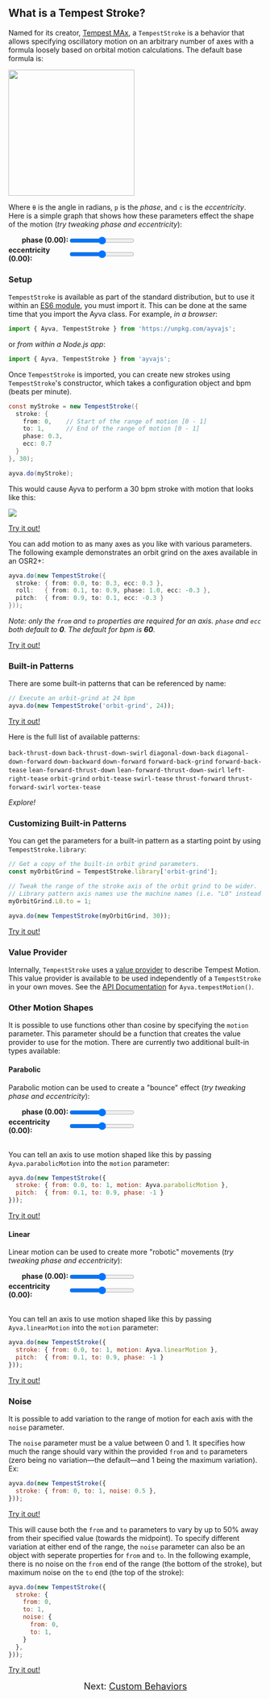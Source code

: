 ## What is a Tempest Stroke?

Named for its creator, <a href="https://www.patreon.com/tempestvr" target="_blank">Tempest MAx</a>, a ```TempestStroke``` is a behavior that allows specifying oscillatory motion on an arbitrary number of axes with a formula loosely based on orbital motion calculations. The default base formula is:

<img style="width:250px" src="./images/tempest-motion.png">

Where ```θ``` is the angle in radians, ```p``` is the _phase_, and ```c``` is the _eccentricity_. Here is a simple graph that shows how these parameters effect the shape of the motion (_try tweaking phase and eccentricity_):

<canvas style="margin-top:20px" width=450 height=100 id="tempest-motion-graph"></canvas>
<div style="display: grid; grid-template-columns: 1fr 1fr; max-width: 50%">
  <b style="justify-self: end">phase (<span id="phase-value">0.00</span>):</b> 
  <input 
    id="phase" 
    type="range" 
    min="-1000" 
    max = "1000" 
    value=0 
    oninput="updateTempestGraph(event)">
  <b style="justify-self: end">eccentricity (<span id="ecc-value">0.00</span>):</b> 
  <input 
    id="ecc" 
    type="range" 
    min="-1000" 
    max = "1000" 
    value=0 
    oninput="updateTempestGraph(event)">
</div>

<script>
  function plot (selector, fn, range) {
    const canvas = document.querySelector(selector);
    const context = canvas.getContext('2d');
    const { width, height } = canvas;

    const widthScale = (width / (range[1] - range[0]));
    const heightScale = ((height - 12) / (range[3] - range[2]));
    let first = true;

    context.lineCap = 'round';
    context.clearRect(0, 0, canvas.width, canvas.height);
    context.beginPath();

    for (let x = 0; x < width; x++) {
      const xFnVal = (x / widthScale) - range[0];
      let yGVal = (fn(xFnVal) - range[2]) * heightScale;
      
      yGVal = height - 6 - yGVal;
      
      if (first) {
        context.moveTo(x, yGVal);
        first = false;
      }
      else {
        context.lineTo(x, yGVal);
      }
    }

    context.strokeStyle = "black";
    context.lineWidth = 2;
    context.stroke(); 
  }

  function updateTempestGraph (event) {
    let phase = document.querySelector('#phase').value / 250;
    let ecc = document.querySelector('#ecc').value / 1000;

    document.querySelector('#phase-value').textContent = phase.toFixed(2);
    document.querySelector('#ecc-value').textContent = ecc.toFixed(2);

    const fn = (x) => -Math.cos(x + (Math.PI * phase)/2 + ecc * Math.sin(x + (Math.PI * phase)/2));

    plot('#tempest-motion-graph', fn, [0, Math.PI * 2, -1, 1]);
  }

  plot('#tempest-motion-graph', (x) => -Math.cos(x), [0, Math.PI * 2, -1, 1]);
</script>

### Setup

```TempestStroke``` is available as part of the standard distribution, but to use it within an <a href="https://developer.mozilla.org/en-US/docs/Web/JavaScript/Guide/Modules" target="_blank">ES6 module</a>, you must import it. This can be done at the same time that you import the Ayva class. For example, _in a browser_:

```javascript
import { Ayva, TempestStroke } from 'https://unpkg.com/ayvajs';
```
or _from within a Node.js app_:
```javascript
import { Ayva, TempestStroke } from 'ayvajs';
```

Once ```TempestStroke``` is imported, you can create new strokes using ```TempestStroke```'s constructor, which takes a configuration object and bpm (beats per minute).

```java
const myStroke = new TempestStroke({
  stroke: {
    from: 0,    // Start of the range of motion [0 - 1]
    to: 1,      // End of the range of motion [0 - 1]
    phase: 0.3,
    ecc: 0.7
  }
}, 30);

ayva.do(myStroke);
```

This would cause Ayva to perform a 30 bpm stroke with motion that looks like this:

<img style="max-width: 50%" src="./images/tempest-motion-example.png">

<a href="./tutorial-examples/tempest-stroke-example-1.html" target="_blank">Try it out!</a>

You can add motion to as many axes as you like with various parameters. The following example demonstrates an orbit grind on the axes available in an OSR2+:

```java
ayva.do(new TempestStroke({
  stroke: { from: 0.0, to: 0.3, ecc: 0.3 },
  roll:   { from: 0.1, to: 0.9, phase: 1.0, ecc: -0.3 },
  pitch:  { from: 0.9, to: 0.1, ecc: -0.3 }
}));
```

_Note: only the ```from``` and ```to``` properties are required for an axis. ```phase``` and ```ecc``` both default to __0__. The default for bpm is __60__._

<a href="./tutorial-examples/tempest-stroke-example-2.html" target="_blank">Try it out!</a>

### Built-in Patterns

There are some built-in patterns that can be referenced by name:

```javascript
// Execute an orbit-grind at 24 bpm
ayva.do(new TempestStroke('orbit-grind', 24));
```

<a href="./tutorial-examples/tempest-stroke-example-3.html" target="_blank">Try it out!</a>

Here is the full list of available patterns:

```back-thrust-down```
```back-thrust-down-swirl```
```diagonal-down-back```
```diagonal-down-forward```
```down-backward```
```down-forward```
```forward-back-grind```
```forward-back-tease```
```lean-forward-thrust-down```
```lean-forward-thrust-down-swirl```
```left-right-tease```
```orbit-grind```
```orbit-tease```
```swirl-tease```
```thrust-forward```
```thrust-forward-swirl```
```vortex-tease```

_Explore!_

### Customizing Built-in Patterns

You can get the parameters for a built-in pattern as a starting point by using ```TempestStroke.library```:

```javascript
// Get a copy of the built-in orbit grind parameters.
const myOrbitGrind = TempestStroke.library['orbit-grind'];

// Tweak the range of the stroke axis of the orbit grind to be wider.
// Library pattern axis names use the machine names (i.e. "L0" instead of "stroke")
myOrbitGrind.L0.to = 1;

ayva.do(new TempestStroke(myOrbitGrind, 30));
```

<a href="./tutorial-examples/tempest-stroke-example-4.html" target="_blank">Try it out!</a>

### Value Provider

Internally, ```TempestStroke``` uses a <a href="./tutorial-motion-api-value-providers.html" target="_blank">value provider</a> to describe Tempest Motion. This value provider is available to be used independently of a ```TempestStroke``` in your own moves. See the <a href="./Ayva.html#.tempestMotion" target="_blank">API Documentation</a> for ```Ayva.tempestMotion()```.

<h3 id="other-motion-shapes">Other Motion Shapes</h3>

It is possible to use functions other than cosine by specifying the ```motion``` parameter. This parameter should be a function that creates the value provider to use for the motion. There are currently two additional built-in types available:

#### Parabolic

Parabolic motion can be used to create a "bounce" effect (_try tweaking phase and eccentricity_):

<canvas style="margin-top:20px" width=450 height=100 id="parabolic-motion-graph"></canvas>
<div style="display: grid; grid-template-columns: 1fr 1fr; max-width: 50%">
  <b style="justify-self: end">phase (<span id="parabolic-phase-value">0.00</span>):</b> 
  <input 
    id="parabolic-phase" 
    type="range" 
    min="-1000" 
    max = "1000" 
    value=0 
    oninput="updateParabolicGraph(event)">
  <b style="justify-self: end">eccentricity (<span id="parabolic-ecc-value">0.00</span>):</b> 
  <input 
    id="parabolic-ecc" 
    type="range" 
    min="-1000" 
    max = "1000" 
    value=0 
    oninput="updateParabolicGraph(event)">
</div>

<script>
  const mod = (a, b) => ((a % b) + b) % b;

  function updateParabolicGraph (event) {
    const { PI, sin } = Math;
    let phase = document.querySelector('#parabolic-phase').value / 250;
    let ecc = document.querySelector('#parabolic-ecc').value / 1000;

    document.querySelector('#parabolic-phase-value').textContent = phase.toFixed(2);
    document.querySelector('#parabolic-ecc-value').textContent = ecc.toFixed(2);

    const fn = (x) => {
      const angle = x + (PI * phase / 2);
      const a = (mod(angle, (2 * PI)) / PI) - 1 + (ecc / PI) * sin(angle);

      return 1 - (a * a);
    }

    plot('#parabolic-motion-graph', fn, [0, Math.PI * 2, 0, 1]);
  }

  plot('#parabolic-motion-graph', (x) => 1-((mod(x, (2 * Math.PI)) / Math.PI) - 1)**2, [0, Math.PI * 2, 0, 1]);
</script>
<br/>  

You can tell an axis to use motion shaped like this by passing ```Ayva.parabolicMotion``` into the ```motion``` parameter:

```javascript
ayva.do(new TempestStroke({
  stroke: { from: 0.0, to: 1, motion: Ayva.parabolicMotion },
  pitch:  { from: 0.1, to: 0.9, phase: -1 }
}));
```

<a href="./tutorial-examples/tempest-stroke-example-5.html" target="_blank">Try it out!</a>
<br/>  
  

#### Linear

Linear motion can be used to create more "robotic" movements (_try tweaking phase and eccentricity_):

<canvas style="margin-top:20px" width=450 height=100 id="linear-motion-graph"></canvas>
<div style="display: grid; grid-template-columns: 1fr 1fr; max-width: 50%">
  <b style="justify-self: end">phase (<span id="linear-phase-value">0.00</span>):</b> 
  <input 
    id="linear-phase" 
    type="range" 
    min="-1000" 
    max = "1000" 
    value=0 
    oninput="updateLinearGraph(event)">
  <b style="justify-self: end">eccentricity (<span id="linear-ecc-value">0.00</span>):</b> 
  <input 
    id="linear-ecc" 
    type="range" 
    min="-1000" 
    max = "1000" 
    value=0 
    oninput="updateLinearGraph(event)">
</div>

<script>
  function updateLinearGraph (event) {
    const { PI, sin, abs } = Math;
    let phase = document.querySelector('#linear-phase').value / 250;
    let ecc = document.querySelector('#linear-ecc').value / 1000;

    document.querySelector('#linear-phase-value').textContent = phase.toFixed(2);
    document.querySelector('#linear-ecc-value').textContent = ecc.toFixed(2);

    const fn = (x) => {
      const angle = x + (PI * phase / 2);
      const a = (mod(angle, (2 * PI)) / PI) - 1 + (ecc / PI) * sin(angle);

      return 1 - abs(a);
    }

    plot('#linear-motion-graph', fn, [0, Math.PI * 2, 0, 1]);
  }

  plot('#linear-motion-graph', (x) => 1-Math.abs((mod(x, (2 * Math.PI)) / Math.PI) - 1), [0, Math.PI * 2, 0, 1]);
</script>
<br/>  

You can tell an axis to use motion shaped like this by passing ```Ayva.linearMotion``` into the ```motion``` parameter:

```javascript
ayva.do(new TempestStroke({
  stroke: { from: 0.0, to: 1, motion: Ayva.linearMotion },
  pitch:  { from: 0.1, to: 0.9, phase: -1 }
}));
```

<a href="./tutorial-examples/tempest-stroke-example-6.html" target="_blank">Try it out!</a>
<br/>

### Noise

It is possible to add variation to the range of motion for each axis with the ```noise``` parameter. 

The ```noise``` parameter must be a value between 0 and 1.
It specifies how much the range should vary within the provided ```from``` and ```to``` parameters (zero being no variation—the default—and 1 being 
the maximum variation). Ex:

```javascript
ayva.do(new TempestStroke({
  stroke: { from: 0, to: 1, noise: 0.5 },
}));
```

<a href="./tutorial-examples/tempest-stroke-example-7.html" target="_blank">Try it out!</a>
<br/>

This will cause both the ```from``` and ```to``` parameters to vary by up to 50% away from their specified value (towards the midpoint). To specify
different variation at either end of the range, the ```noise``` parameter can also be an object with seperate properties for ```from``` and ```to```.
In the following example, there is no noise on the ```from``` end of the range (the bottom of the stroke), but maximum noise on the ```to``` end (the top of the stroke):

```javascript
ayva.do(new TempestStroke({
  stroke: { 
    from: 0, 
    to: 1, 
    noise: {
      from: 0,
      to: 1,
    } 
  },
}));
```

<a href="./tutorial-examples/tempest-stroke-example-8.html" target="_blank">Try it out!</a>
<br/>

<div style="text-align: center; font-size: 18px">Next: <a href="./tutorial-behavior-api-custom.html">Custom Behaviors</a></div>

